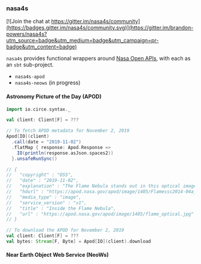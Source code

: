 ### nasa4s

[![Join the chat at https://gitter.im/nasa4s/community](https://badges.gitter.im/nasa4s/community.svg)](https://gitter.im/brandon-powers/nasa4s?utm_source=badge&utm_medium=badge&utm_campaign=pr-badge&utm_content=badge)

`nasa4s` provides functional wrappers around [Nasa Open APIs](https://api.nasa.gov/), with each as an `sbt` sub-project.

- `nasa4s-apod`
- `nasa4s-neows` (in progress)

#### Astronomy Picture of the Day (APOD)

```scala
import io.circe.syntax._

val client: Client[F] = ???

// To fetch APOD metadata for November 2, 2019
Apod[IO](client)
  .call(date = "2019-11-02")
  .flatMap { response: Apod.Response =>
    IO(println(response.asJson.spaces2))
  }.unsafeRunSync()

// {
//   "copyright" : "DSS",
//   "date" : "2019-11-02",
//   "explanation" : "The Flame Nebula stands out in this optical image of the dusty, crowded star forming regions toward Orion's belt, a mere 1,400 light-years away. X-ray data from the Chandra Observatory and infrared images from the Spitzer Space Telescope can take you inside the glowing gas and obscuring dust clouds though. Swiping your cursor (or clicking the image) will reveal many stars of the recently formed, embedded cluster NGC 2024, ranging in age from 200,000 years to 1.5 million years young. The X-ray/infrared composite image overlay spans about 15 light-years across the Flame's center. The X-ray/infrared data also indicate that the youngest stars are concentrated near the middle of the Flame Nebula cluster. That's the opposite of the simplest models of star formation for the stellar nursery that predict star formation begins in the denser center of a molecular cloud core. The result requires a more complex model; perhaps star formation continues longer in the center, or older stars are ejected from the center due to subcluster mergers.",
//   "hdurl" : "https://apod.nasa.gov/apod/image/1405/Flamessc2014-04a_Med.jpg",
//   "media_type" : "image",
//   "service_version" : "v1",
//   "title" : "Inside the Flame Nebula",
//   "url" : "https://apod.nasa.gov/apod/image/1405/flame_optical.jpg"
// }
```    
```scala
// To download the APOD for November 2, 2019
val client: Client[F] = ???
val bytes: Stream[F, Byte] = Apod[IO](client).download
```

#### Near Earth Object Web Service (NeoWs)